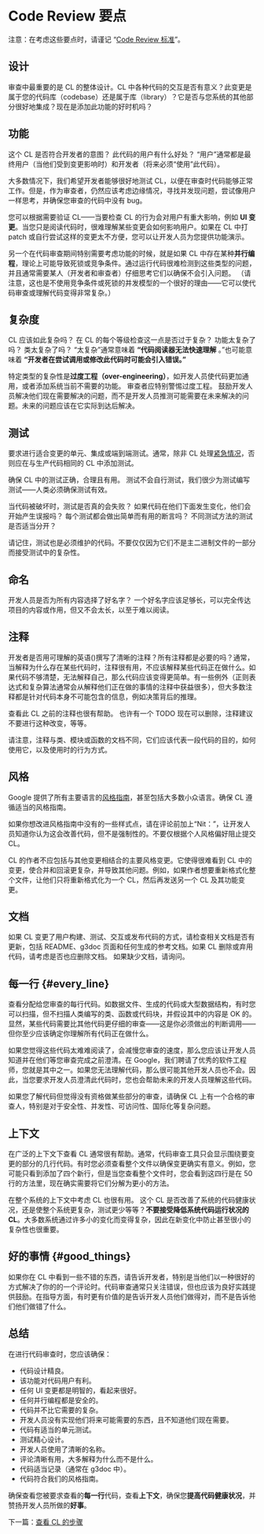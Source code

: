 # Code Review 要点

注意：在考虑这些要点时，请谨记 “[Code Review 标准](standard.md)”。

## 设计

审查中最重要的是 CL 的整体设计。CL 中各种代码的交互是否有意义？此变更是属于您的代码库（codebase）还是属于库（library）？它是否与您系统的其他部分很好地集成？现在是添加此功能的好时机吗？

## 功能

这个 CL 是否符合开发者的意图？ 此代码的用户有什么好处？ “用户”通常都是最终用户（当他们受到变更影响时）和开发者（将来必须“使用”此代码）。

大多数情况下，我们希望开发者能够很好地测试 CL，以便在审查时代码能够正常工作。但是，作为审查者，仍然应该考虑边缘情况，寻找并发现问题，尝试像用户一样思考，并确保您审查的代码中没有 bug。

您可以根据需要验证 CL——当要检查 CL 的行为会对用户有重大影响，例如 **UI 变更**。当您只是阅读代码时，很难理解某些变更会如何影响用户。如果在 CL 中打 patch 或自行尝试这样的变更太不方便，您可以让开发人员为您提供功能演示。

另一个在代码审查期间特别需要考虑功能的时候，就是如果 CL 中存在某种**并行编程**，理论上可能导致死锁或竞争条件。通过运行代码很难检测到这些类型的问题，并且通常需要某人（开发者和审查者）仔细思考它们以确保不会引入问题。 （请注意，这也是不使用竞争条件或死锁的并发模型的一个很好的理由——它可以使代码审查或理解代码变得非常复杂。）

## 复杂度

CL 应该如此复杂吗？ 在 CL 的每个等级检查这一点是否过于复杂？ 功能太复杂了吗？ 类太复杂了吗？ “太复杂”通常意味着 **“代码阅读器无法快速理解** 。”也可能意味着 **“开发者在尝试调用或修改此代码时可能会引入错误。”**

特定类型的复杂性是**过度工程（over-engineering）**，如开发人员使代码更加通用，或者添加系统当前不需要的功能。 审查者应特别警惕过度工程。 鼓励开发人员解决他们现在需要解决的问题，而不是开发人员推测可能需要在未来解决的问题。未来的问题应该在它实际到达后解决。

## 测试

要求进行适合变更的单元、集成或端到端测试。通常，除非 CL 处理[紧急情况](../emergencies.md)，否则应在与生产代码相同的 CL 中添加测试。

确保 CL 中的测试正确，合理且有用。 测试不会自行测试，我们很少为测试编写测试——人类必须确保测试有效。

当代码被破坏时，测试是否真的会失败？ 如果代码在他们下面发生变化，他们会开始产生误报吗？ 每个测试都会做出简单而有用的断言吗？ 不同测试方法的测试是否适当分开？

请记住，测试也是必须维护的代码。不要仅仅因为它们不是主二进制文件的一部分而接受测试中的复杂性。

## 命名

开发人员是否为所有内容选择了好名字？ 一个好名字应该足够长，可以完全传达项目的内容或作用，但又不会太长，以至于难以阅读。

## 注释

开发者是否用可理解的英语()撰写了清晰的注释？所有注释都是必要的吗？通常，当解释为什么存在某些代码时，注释很有用，不应该解释某些代码正在做什么。如果代码不够清楚，无法解释自己，那么代码应该变得更简单。有一些例外（正则表达式和复杂算法通常会从解释他们正在做的事情的注释中获益很多），但大多数注释都是针对代码本身不可能包含的信息，例如决策背后的推理。

查看此 CL 之前的注释也很有帮助。 也许有一个 TODO 现在可以删除，注释建议不要进行这种改变，等等。

请注意，注释与类、模块或函数的文档不同，它们应该代表一段代码的目的，如何使用它，以及使用时的行为方式。

## 风格

Google 提供了所有主要语言的[风格指南](http://google.github.io/styleguide/)，甚至包括大多数小众语言。确保 CL 遵循适当的风格指南。

如果你想改进风格指南中没有的一些样式点，请在评论前加上“Nit：”，让开发人员知道你认为这会改善代码，但不是强制性的。不要仅根据个人风格偏好阻止提交 CL。

CL 的作者不应包括与其他变更相结合的主要风格变更。它使得很难看到 CL 中的变更，使合并和回滚更复杂，并导致其他问题。例如，如果作者想要重新格式化整个文件，让他们只将重新格式化为一个 CL，然后再发送另一个 CL 及其功能变更。

## 文档

如果 CL 变更了用户构建、测试、交互或发布代码的方式，请检查相关文档是否有更新，包括 README、g3doc 页面和任何生成的参考文档。如果 CL 删除或弃用代码，请考虑是否也应删除文档。 如果缺少文档，请询问。

## 每一行 {#every_line}

查看分配给您审查的每行代码。如数据文件、生成的代码或大型数据结构，有时您可以扫描，但不扫描人类编写的类、函数或代码块，并假设其中的内容是 OK 的。显然，某些代码需要比其他代码更仔细的审查——这是你必须做出的判断调用——但你至少应该确定你理解所有代码正在做什么。

如果您觉得这些代码太难难阅读了，会减慢您审查的速度，那么您应该让开发人员知道并在他们等您审查完成之前澄清。在 Google，我们聘请了优秀的软件工程师，您就是其中之一。如果您无法理解代码，那么很可能其他开发人员也不会。因此，当您要求开发人员澄清此代码时，您也会帮助未来的开发人员理解这些代码。

如果您了解代码但觉得没有资格做某些部分的审查，请确保 CL 上有一个合格的审查人，特别是对于安全性、并发性、可访问性、国际化等复杂问题。

## 上下文

在广泛的上下文下查看 CL 通常很有帮助。通常，代码审查工具只会显示围绕要变更的部分的几行代码。有时您必须查看整个文件以确保变更确实有意义。例如，您可能只看到添加了四个新行，但是当您查看整个文件时，您会看到这四行是在 50 行的方法里，现在确实需要将它们分解为更小的方法。

在整个系统的上下文中考虑 CL 也很有用。 这个 CL 是否改善了系统的代码健康状况，还是使整个系统更复杂，测试更少等等？**不要接受降低系统代码运行状况的 CL**。大多数系统通过许多小的变化而变得复杂，因此在新变化中防止甚至很小的复杂性也很重要。

## 好的事情 {#good_things}

如果你在 CL 中看到一些不错的东西，请告诉开发者，特别是当他们以一种很好的方式解决了你的的一个评论时。代码审查通常只关注错误，但也应该为良好实践提供鼓励。在指导方面，有时更有价值的是告诉开发人员他们做得对，而不是告诉他们他们做错了什么。

## 总结

在进行代码审查时，您应该确保：

 - 代码设计精良。
 - 该功能对代码用户有利。
 - 任何 UI 变更都是明智的，看起来很好。
 - 任何并行编程都是安全的。
 - 代码并不比它需要的复杂。
 - 开发人员没有实现他们将来可能需要的东西，且不知道他们现在需要。
 - 代码有适当的单元测试。
 - 测试精心设计。
 - 开发人员使用了清晰的名称。
 - 评论清晰有用，大多解释为什么而不是什么。
 - 代码适当记录（通常在 g3doc 中）。
 - 代码符合我们的风格指南。

确保查看您被要求查看的**每一行**代码，查看**上下文**，确保您**提高代码健康状况**，并赞扬开发人员所做的**好事**。

下一篇：[查看 CL 的步骤](navigate.md)
